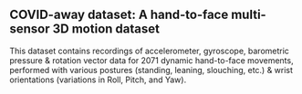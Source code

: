 ## COVID-away dataset: A hand-to-face multi-sensor 3D motion dataset

This dataset contains recordings of accelerometer, gyroscope, barometric pressure \& rotation vector data for 2071 dynamic hand-to-face movements, performed with various postures (standing, leaning, slouching, etc.) \& wrist orientations (variations in Roll, Pitch, and Yaw).